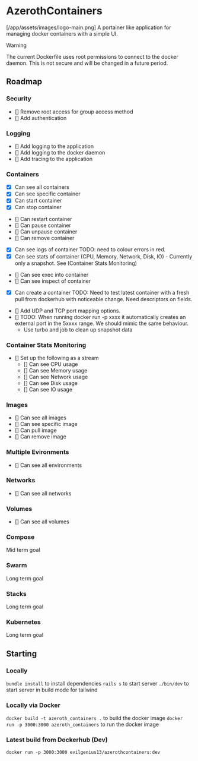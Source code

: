 # AzerothContainers
[/app/assets/images/logo-main.png]
A portainer like application for managing docker containers with a simple UI.
> [!WARNING]  
> The current Dockerfile uses root permissions to connect to the docker daemon. This is not secure and will be changed in a future period.

## Roadmap

### Security
- [] Remove root access for group access method
- [] Add authentication

### Logging
- [] Add logging to the application
- [] Add logging to the docker daemon
- [] Add tracing to the application

### Containers
- [X] Can see all containers
- [X] Can see specific container
- [X] Can start container
- [X] Can stop container
- [] Can restart container
- [] Can pause container
- [] Can unpause container
- [] Can remove container
- [X] Can see logs of container TODO: need to colour errors in red.
- [X] Can see stats of container (CPU, Memory, Network, Disk, IO) - Currently only a snapshot. See (Container Stats Monitoring)
- [] Can see exec into container
- [] Can see inspect of container
- [X] Can create a container TODO: Need to test latest container with a fresh pull from dockerhub with noticeable change. Need descriptors on fields.
- [] Add UDP and TCP port mapping options.
- [] TODO: When running docker run -p xxxx it automatically creates an external port in the 5xxxx range. We should mimic the same behaviour.
  - Use turbo and job to clean up snapshot data


### Container Stats Monitoring
- [] Set up the following as a stream
  - [] Can see CPU usage
  - [] Can see Memory usage
  - [] Can see Network usage
  - [] Can see Disk usage
  - [] Can see IO usage

### Images
- [] Can see all images
- [] Can see specific image
- [] Can pull image
- [] Can remove image

### Multiple Evironments
- [] Can see all environments

### Networks
- [] Can see all networks

### Volumes
- [] Can see all volumes

### Compose
Mid term goal

### Swarm
Long term goal

### Stacks
Long term goal

### Kubernetes
Long term goal

## Starting

### Locally
`bundle install` to install dependencies
`rails s` to start server
`./bin/dev` to start server in build mode for tailwind

### Locally via Docker
`docker build -t azeroth_containers .` to build the docker image
`docker run -p 3000:3000 azeroth_containers` to run the docker image

### Latest build from Dockerhub (Dev)
`docker run -p 3000:3000 evilgenius13/azerothcontainers:dev`
